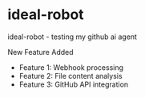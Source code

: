 # ideal-robot
ideal-robot - testing my github ai agent


New Feature Added
- Feature 1: Webhook processing
- Feature 2: File content analysis
- Feature 3: GitHub API integration
